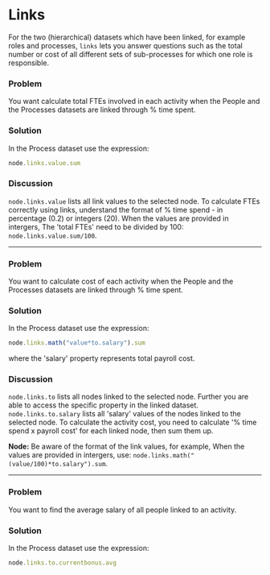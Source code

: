 # Links

For the two (hierarchical) datasets which have been linked, for example roles and processes, `links` lets you answer questions such as the total number or cost of all different sets of sub-processes for which one role is responsible. 

### Problem 
You want calculate total FTEs involved in each activity when the People and the Processes datasets are linked through % time spent.

### Solution
In the Process dataset use the expression:
```javascript
node.links.value.sum
```

### Discussion
`node.links.value` lists all link values to the selected node. To calculate FTEs correctly using links, understand the format of % time spend - in percentage (0.2) or integers (20). When the values are provided in intergers, The 'total FTEs' need to be divided by 100: `node.links.value.sum/100`.

---
### Problem 
You want to calculate cost of each activity when the People and the Processes datasets are linked through % time spent.

### Solution
In the Process dataset use the expression:
```javascript
node.links.math("value*to.salary").sum
``` 
where the 'salary' property represents total payroll cost.

### Discussion
`node.links.to` lists all nodes linked to the selected node.
Further you are able to access the specific property in the linked dataset. `node.links.to.salary` lists all 'salary' values of the nodes linked to the selected node.
To calculate the activity cost, you need to calculate '% time spend x payroll cost' for each linked node, then sum them up. 

**Node:** Be aware of the format of the link values, for example, When the values are provided in intergers, use: `node.links.math("(value/100)*to.salary").sum`.

--- 
### Problem 
You want to find the average salary of all people linked to an activity.

### Solution
In the Process dataset use the expression:
```javascript
node.links.to.currentbonus.avg
```

